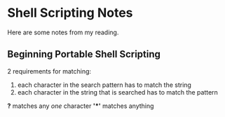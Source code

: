 # Shell Scripting Notes

Here are some notes from my reading.

## Beginning Portable Shell Scripting

2 requirements for matching:

1. each character in the search pattern has to match the string
2. each character in the string that is searched has to match the pattern

**?** matches any _one_ character
**'*'** matches anything


